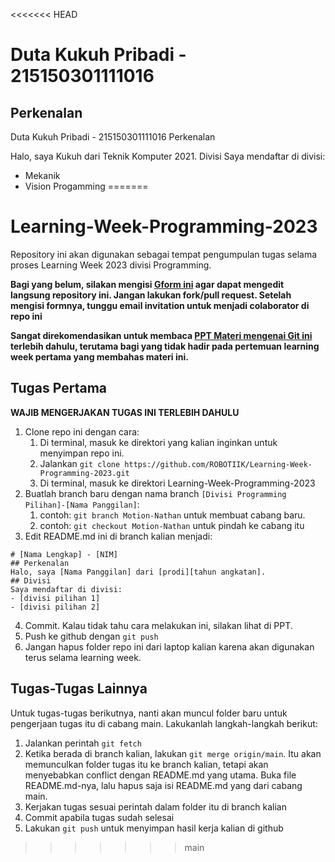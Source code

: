 <<<<<<< HEAD


# Duta Kukuh Pribadi - 215150301111016
## Perkenalan

Duta Kukuh Pribadi - 215150301111016
Perkenalan

Halo, saya Kukuh dari Teknik Komputer 2021.
Divisi
Saya mendaftar di divisi:
- Mekanik
- Vision Progamming
=======
# Learning-Week-Programming-2023
Repository ini akan digunakan sebagai tempat pengumpulan tugas selama proses Learning Week 2023 divisi Programming.

**Bagi yang belum, silakan mengisi [Gform ini](https://forms.gle/iJdF3xTUtCQek65b9) agar dapat mengedit langsung repository ini. Jangan lakukan fork/pull request. Setelah mengisi formnya, tunggu email invitation untuk menjadi colaborator di repo ini**

**Sangat direkomendasikan untuk membaca [PPT Materi mengenai Git ini](https://docs.google.com/presentation/d/1Wp8kBTa2sq6Y2aOkkLFiAM60qpM_g5Qq/edit?usp=sharing&ouid=113951833262011292171&rtpof=true&sd=true) terlebih dahulu, terutama bagi yang tidak hadir pada pertemuan learning week pertama yang membahas materi ini.**


## Tugas Pertama
**WAJIB MENGERJAKAN TUGAS INI TERLEBIH DAHULU**

1. Clone repo ini dengan cara:
    1. Di terminal, masuk ke direktori yang kalian inginkan untuk menyimpan repo ini.
    2. Jalankan `git clone https://github.com/ROBOTIIK/Learning-Week-Programming-2023.git`
    3. Di terminal, masuk ke direktori Learning-Week-Programming-2023
2. Buatlah branch baru dengan nama branch `[Divisi Programming Pilihan]-[Nama Panggilan]`:
    1. contoh: `git branch Motion-Nathan` untuk membuat cabang baru.
    2. contoh: `git checkout Motion-Nathan` untuk pindah ke cabang itu
3. Edit README.md ini di branch kalian menjadi:
```
# [Nama Lengkap] - [NIM]
## Perkenalan
Halo, saya [Nama Panggilan] dari [prodi][tahun angkatan].
## Divisi
Saya mendaftar di divisi:
- [divisi pilihan 1]
- [divisi pilihan 2]
```
4. Commit. Kalau tidak tahu cara melakukan ini, silakan lihat di PPT.
5. Push ke github dengan `git push`
6. Jangan hapus folder repo ini dari laptop kalian karena akan digunakan terus selama learning week.

## Tugas-Tugas Lainnya
Untuk tugas-tugas berikutnya, nanti akan muncul folder baru untuk pengerjaan tugas itu di cabang main. Lakukanlah langkah-langkah berikut:
1. Jalankan perintah `git fetch`
2. Ketika berada di branch kalian, lakukan `git merge origin/main`. Itu akan memunculkan folder tugas itu ke branch kalian, tetapi akan menyebabkan conflict dengan README.md yang utama. Buka file README.md-nya, lalu hapus saja isi README.md yang dari cabang main.
3. Kerjakan tugas sesuai perintah dalam folder itu di branch kalian
4. Commit apabila tugas sudah selesai
5. Lakukan `git push` untuk menyimpan hasil kerja kalian di github
>>>>>>> main
